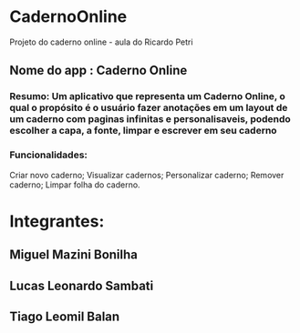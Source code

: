 # CadernoOnline
Projeto do caderno online - aula do Ricardo Petri

## Nome do app : Caderno Online
### Resumo: Um aplicativo que representa um Caderno Online, o qual o propósito é o usuário fazer anotações em um layout de um caderno com paginas infinitas e personalisaveis, podendo escolher a capa, a fonte, limpar e escrever em seu caderno

### Funcionalidades:
Criar novo caderno;
Visualizar cadernos;
Personalizar caderno;
Remover caderno;
Limpar folha do caderno.

# Integrantes:
## Miguel Mazini Bonilha
## Lucas Leonardo Sambati
## Tiago Leomil Balan

 
